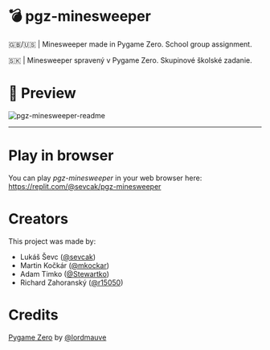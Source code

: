 # 💣 pgz-minesweeper

🇬🇧/🇺🇸 | Minesweeper made in Pygame Zero. School group assignment.

🇸🇰 | Minesweeper spravený v Pygame Zero. Skupinové školské zadanie.

# 👀 Preview
![pgz-minesweeper-readme](https://user-images.githubusercontent.com/92170268/200905800-dae551f0-696b-457d-80a3-78ca8e89f336.gif)

---

# Play in browser
You can play _pgz-minesweeper_ in your web browser here: https://replit.com/@sevcak/pgz-minesweeper

# Creators
This project was made by:
- Lukáš Ševc ([@sevcak](https://github.com/sevcak))
- Martin Kočkár ([@mkockar](https://github.com/mkockar))
- Adam Timko ([@Stewartko](https://github.com/Stewartko))
- Richard Zahoranský ([@r15050](https://github.com/r15050))

# Credits
[Pygame Zero](https://github.com/lordmauve/pgzero) by [@lordmauve](https://github.com/lordmauve)
